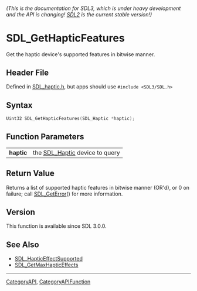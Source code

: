###### (This is the documentation for SDL3, which is under heavy development and the API is changing! [SDL2](https://wiki.libsdl.org/SDL2/) is the current stable version!)
# SDL_GetHapticFeatures

Get the haptic device's supported features in bitwise manner.

## Header File

Defined in [SDL_haptic.h](https://github.com/libsdl-org/SDL/blob/main/include/SDL3/SDL_haptic.h), but apps should use `#include <SDL3/SDL.h>`

## Syntax

```c
Uint32 SDL_GetHapticFeatures(SDL_Haptic *haptic);

```

## Function Parameters

|                |                                              |
| -------------- | -------------------------------------------- |
| **haptic**     | the [SDL_Haptic](SDL_Haptic) device to query |

## Return Value

Returns a list of supported haptic features in bitwise manner (OR'd), or 0
on failure; call [SDL_GetError](SDL_GetError)() for more information.

## Version

This function is available since SDL 3.0.0.

## See Also

* [SDL_HapticEffectSupported](SDL_HapticEffectSupported)
* [SDL_GetMaxHapticEffects](SDL_GetMaxHapticEffects)

----
[CategoryAPI](CategoryAPI), [CategoryAPIFunction](CategoryAPIFunction)

